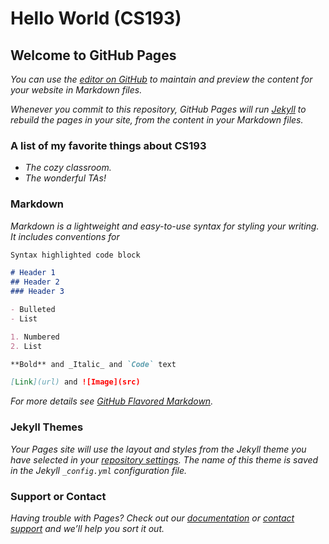 # Hello World (CS193)

## Welcome to GitHub Pages

_You can use the [editor on GitHub](https://github.com/kalutes/CS193_Fall18_Lab1/edit/master/index.md) to maintain and preview the content for your website in Markdown files._

_Whenever you commit to this repository, GitHub Pages will run [Jekyll](https://jekyllrb.com/) to rebuild the pages in your site, from the content in your Markdown files._

### A list of my favorite things about CS193

- _The cozy classroom._
- _The wonderful TAs!_

### Markdown

_Markdown is a lightweight and easy-to-use syntax for styling your writing. It includes conventions for_

```markdown
Syntax highlighted code block

# Header 1
## Header 2
### Header 3

- Bulleted
- List

1. Numbered
2. List

**Bold** and _Italic_ and `Code` text

[Link](url) and ![Image](src)
```

_For more details see [GitHub Flavored Markdown](https://guides.github.com/features/mastering-markdown/)._

### Jekyll Themes

_Your Pages site will use the layout and styles from the Jekyll theme you have selected in your [repository settings](https://github.com/kalutes/CS193_Fall18_Lab1/settings). The name of this theme is saved in the Jekyll `_config.yml` configuration file._

### Support or Contact

_Having trouble with Pages? Check out our [documentation](https://help.github.com/categories/github-pages-basics/) or [contact support](https://github.com/contact) and we’ll help you sort it out._
